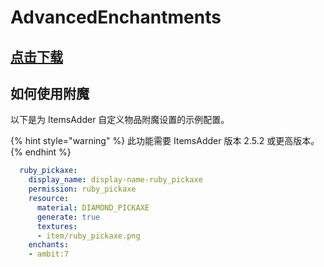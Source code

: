 # AdvancedEnchantments

## [点击下载](https://www.spigotmc.org/resources/43058/)

## 如何使用附魔

以下是为 ItemsAdder 自定义物品附魔设置的示例配置。

{% hint style="warning" %}
此功能需要 ItemsAdder 版本 2.5.2 或更高版本。
{% endhint %}

```yaml
  ruby_pickaxe:
    display_name: display-name-ruby_pickaxe
    permission: ruby_pickaxe
    resource:
      material: DIAMOND_PICKAXE
      generate: true
      textures:
      - item/ruby_pickaxe.png
    enchants:
    - ambit:7
```
